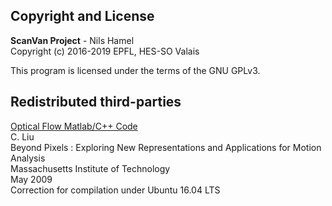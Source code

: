 ## Copyright and License

**ScanVan Project** - Nils Hamel <br >
Copyright (c) 2016-2019 EPFL, HES-SO Valais

This program is licensed under the terms of the GNU GPLv3.

## Redistributed third-parties

[Optical Flow Matlab/C++ Code](https://people.csail.mit.edu/celiu/OpticalFlow/) <br />
C. Liu <br />
Beyond Pixels : Exploring New Representations and Applications for Motion Analysis <br />
Massachusetts Institute of Technology <br />
May 2009 <br />
Correction for compilation under Ubuntu 16.04 LTS

